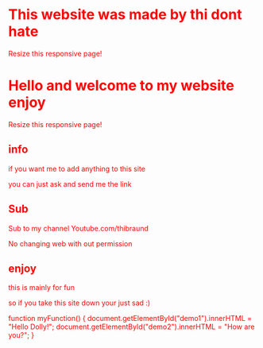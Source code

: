 <!DOCTYPE html>
<html>
  <head>
    
    
</head>
<meta name="viewport" content="width=device-width, initial-scale=1">
<link rel="stylesheet" href="https://www.w3schools.com/w3css/4/w3.css">
<body>
  <style>
body {
        color: red;
}
</style>
  <div class="w3-container w3-red">
  <h1>This website was made by thi dont hate</h1> 
  <p>Resize this responsive page!</p> 
</div>

<div class="w3-container w3-red">
  <h1>Hello and welcome to my website enjoy</h1> 
  <p>Resize this responsive page!</p> 
</div>

<div class="w3-row-padding">
  <div class="w3-third">
    <h2>info</h2>
    <p>if you want me to add anything to this site</p>
    <p>you can just ask and send me the link</p>
  </div>

  <div class="w3-third">
    <h2>Sub</h2>
    <p>Sub to my channel Youtube.com/thibraund</p> 
    <p>No changing web with out permission</p>
  </div>

  <div class="w3-third">
    <h2>enjoy</h2>
    <p>this is mainly for fun</p>
    <p>so if you take this site down your just sad :)</p>
  </div>
</div>

function myFunction() {
  document.getElementById("demo1").innerHTML = "Hello Dolly!";
  document.getElementById("demo2").innerHTML = "How are you?";
}

</body>
</html>
